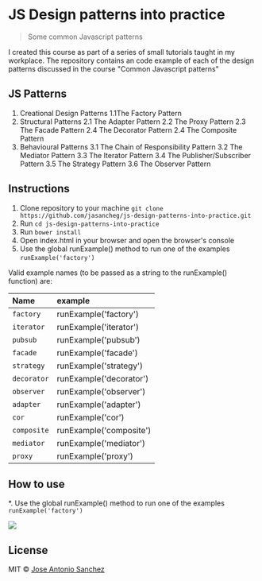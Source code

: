 # JS Design patterns into practice

> Some common Javascript patterns


I created this course as part of a series of small tutorials taught in my workplace. The repository contains an code example of each of the design patterns discussed in the course "Common Javascript patterns" 

## JS Patterns

1. Creational Design Patterns
1.1The Factory Pattern
2. Structural Patterns
2.1 The Adapter Pattern
2.2 The Proxy Pattern
2.3 The Facade Pattern
2.4 The Decorator Pattern
2.4 The Composite Pattern
3. Behavioural Patterns
3.1 The Chain of Responsibility Pattern
3.2 The Mediator Pattern
3.3 The Iterator Pattern
3.4 The Publisher/Subscriber Pattern
3.5 The Strategy Pattern
3.6 The Observer Pattern

## Instructions

1. Clone repository to your machine `git clone https://github.com/jasancheg/js-design-patterns-into-practice.git`
2. Run `cd js-design-patterns-into-practice`
3. Run `bower install`
4. Open index.html in your browser and open the browser's console
5. Use the global runExample() method to run one of the examples
    `runExample('factory')`

Valid example names (to be passed as a string to the runExample() function) are:

| Name | example |
| :------- | :---- |
|`factory` | runExample('factory') |
|`iterator`| runExample('iterator') |
|`pubsub` | runExample('pubsub') |
| `facade`| runExample('facade') |
|`strategy` | runExample('strategy') |
| `decorator`| runExample('decorator') |
|`observer` | runExample('observer') |
| `adapter` | runExample('adapter') |
|`cor` | runExample('cor') |
| `composite` | runExample('composite') |
|`mediator` | runExample('mediator') |
| `proxy` | runExample('proxy') |


## How to use

*. Use the global runExample() method to run one of the examples
    `runExample('factory')`

![](https://raw.githubusercontent.com/jasancheg/js-design-patterns-into-practice/master/img/2015-11-14_1247.png)

## License

MIT © [Jose Antonio Sanchez](https://github.com/jasancheg)